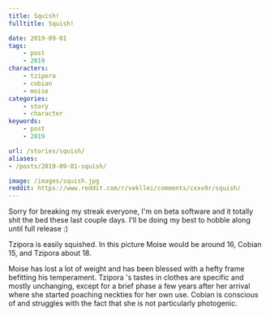 ```yaml
---
title: Squish!
fulltitle: Squish!

date: 2019-09-01
tags:
    - post
    - 2019
characters:
    - tzipora
    - cobian
    - moise
categories:
    - story
    - character
keywords:
    - post
    - 2019

url: /stories/squish/
aliases:
- /posts/2019-09-01-squish/

image: /images/squish.jpg
reddit: https://www.reddit.com/r/vekllei/comments/cxxv9r/squish/
---
```

Sorry for breaking my streak everyone, I'm on beta software and it totally shit the bed these last couple days. I'll be doing my best to hobble along until full release :)

Tzipora is easily squished. In this picture Moise would be around 16, Cobian 15, and Tzipora about 18.

Moise has lost a lot of weight and has been blessed with a hefty frame befitting his temperament. Tzipora 's tastes in clothes are specific and mostly unchanging, except for a brief phase a few years after her arrival where she started poaching neckties for her own use. Cobian is conscious of and struggles with the fact that she is not particularly photogenic.
